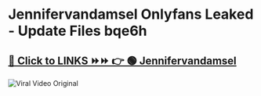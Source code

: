
 # Jennifervandamsel Onlyfans Leaked - Update Files bqe6h

## <h2><a href="https://clipsfans.com/Jennifervandamsel&ref=git">🔗 Click to LINKS ⏩⏩ 👉 🟢 Jennifervandamsel </a></h2>

<a href="https://clipsfans.com/Jennifervandamsel&ref=git" rel="nofollow" data-target="animated-image.originalLink"><img src="https://i.ibb.co.com/xMMVF88/686577567.gif" alt="Viral Video Original" style="max-width: 100%; display: inline-block;" data-target="animated-image.originalImage"></a>

